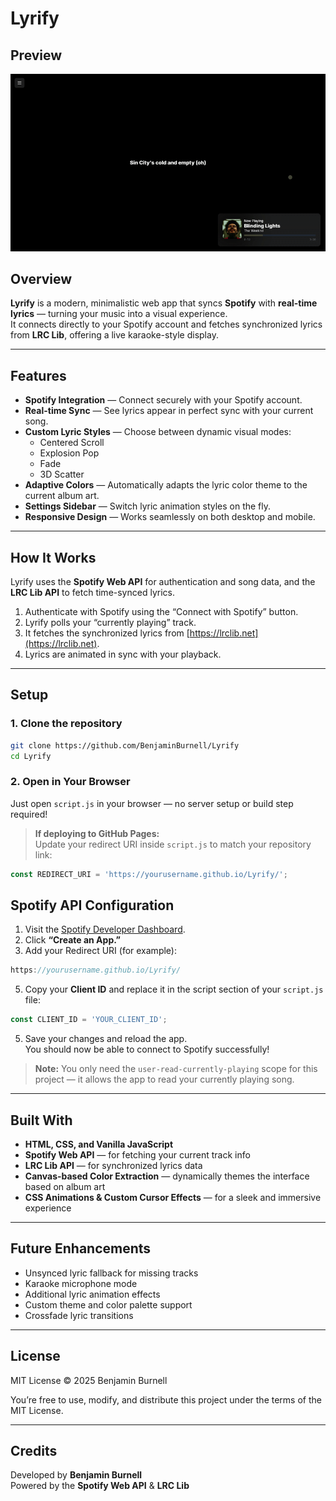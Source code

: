 # Lyrify

## Preview
<img src="https://raw.githubusercontent.com/BenjaminBurnell/Lyrify/refs/heads/main/assets/ezgif-4e32b50b9ea37f.gif"></img>


## Overview

**Lyrify** is a modern, minimalistic web app that syncs **Spotify** with **real-time lyrics** — turning your music into a visual experience.  
It connects directly to your Spotify account and fetches synchronized lyrics from **LRC Lib**, offering a live karaoke-style display.

---

## Features

- **Spotify Integration** — Connect securely with your Spotify account.  
- **Real-time Sync** — See lyrics appear in perfect sync with your current song.  
- **Custom Lyric Styles** — Choose between dynamic visual modes:
  - Centered Scroll  
  - Explosion Pop  
  - Fade  
  - 3D Scatter  
- **Adaptive Colors** — Automatically adapts the lyric color theme to the current album art.  
- **Settings Sidebar** — Switch lyric animation styles on the fly.  
- **Responsive Design** — Works seamlessly on both desktop and mobile.

---

## How It Works

Lyrify uses the **Spotify Web API** for authentication and song data, and the **LRC Lib API** to fetch time-synced lyrics.

1. Authenticate with Spotify using the “Connect with Spotify” button.  
2. Lyrify polls your “currently playing” track.  
3. It fetches the synchronized lyrics from [https://lrclib.net](https://lrclib.net).  
4. Lyrics are animated in sync with your playback.

---

## Setup

### 1. Clone the repository
```bash
git clone https://github.com/BenjaminBurnell/Lyrify
cd Lyrify
```

### 2. Open in Your Browser
Just open `script.js` in your browser — no server setup or build step required!

> **If deploying to GitHub Pages:**  
> Update your redirect URI inside `script.js` to match your repository link:
```js
const REDIRECT_URI = 'https://yourusername.github.io/Lyrify/';
```

## Spotify API Configuration

1. Visit the [Spotify Developer Dashboard](https://developer.spotify.com/dashboard).  
2. Click **“Create an App.”**  
3. Add your Redirect URI (for example):
```js
https://yourusername.github.io/Lyrify/
```
5. Copy your **Client ID** and replace it in the script section of your `script.js` file:
```js
const CLIENT_ID = 'YOUR_CLIENT_ID';
```

5. Save your changes and reload the app.  
   You should now be able to connect to Spotify successfully!

> **Note:** You only need the `user-read-currently-playing` scope for this project — it allows the app to read your currently playing song.

---

## Built With

- **HTML, CSS, and Vanilla JavaScript**  
- **Spotify Web API** — for fetching your current track info  
- **LRC Lib API** — for synchronized lyrics data  
- **Canvas-based Color Extraction** — dynamically themes the interface based on album art  
- **CSS Animations & Custom Cursor Effects** — for a sleek and immersive experience  

---

## Future Enhancements

- Unsynced lyric fallback for missing tracks  
- Karaoke microphone mode  
- Additional lyric animation effects  
- Custom theme and color palette support  
- Crossfade lyric transitions  

---

## License

MIT License © 2025 Benjamin Burnell

You’re free to use, modify, and distribute this project under the terms of the MIT License.

---

## Credits

Developed by **Benjamin Burnell**  
Powered by the **Spotify Web API** & **LRC Lib**


